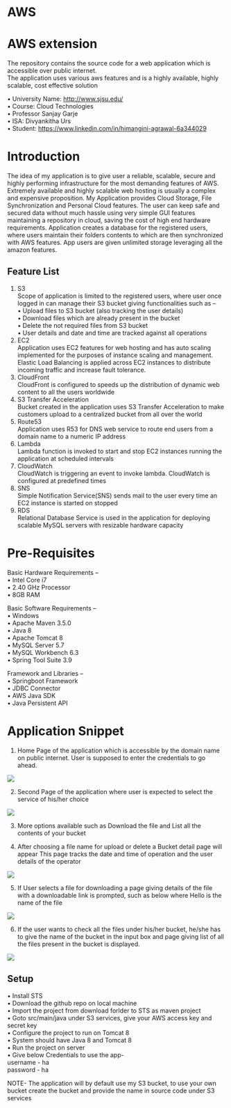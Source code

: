 # AWS

AWS extension
======================

The repository contains the source code for a web application which is accessible over public internet.<br/>
The application uses various aws features and is a highly available, highly scalable, cost effective solution

•	University Name: http://www.sjsu.edu/<br/>
•	Course: Cloud Technologies<br/>
•	Professor Sanjay Garje<br/>
•	ISA: Divyankitha Urs<br/>
•	Student: https://www.linkedin.com/in/himangini-agrawal-6a344029

Introduction
============================
The idea of my application is to give user a reliable, scalable, secure and highly performing infrastructure for the most demanding features of AWS. Extremely available and highly scalable web hosting is usually a complex and expensive proposition. My Application provides Cloud Storage, File Synchronization and Personal Cloud features. The user can keep safe and secured data without much hassle using very simple GUI features maintaining a repository in cloud, saving the cost of high end hardware requirements.
Application creates a database for the registered users, where users maintain their folders contents to which are then synchronized with AWS features. App users are given unlimited storage leveraging all the amazon features. 

Feature List
---
1.	S3<br/>
Scope of application is limited to the registered users, where user once logged in can manage their S3 bucket giving functionalities such as – <br/>
•	Upload files to S3 bucket (also tracking the user details)<br/>
•	Download files which are already present in the bucket<br/>
•	Delete the not required files from S3 bucket<br/>
•	User details and date and time are tracked against all operations<br/>
2.	EC2<br/>
Application uses EC2 features for web hosting and has auto scaling implemented for the purposes of instance scaling and management. 
Elastic Load Balancing is applied across EC2 instances to distribute incoming traffic and increase fault tolerance.
3.	CloudFront<br/>
CloudFront is configured to speeds up the distribution of dynamic web content to all the users worldwide
4.	S3 Transfer Acceleration<br/>
Bucket created in the application uses S3 Transfer Acceleration to make customers upload to a centralized bucket from all over the world
5.	Route53<br/>
Application uses R53 for DNS web service to route end users from a domain name to a numeric IP address
6.	Lambda<br/>
Lambda function is invoked to start and stop EC2 instances running the application at scheduled intervals
7.	CloudWatch<br/>
CloudWatch is triggering an event to invoke lambda. 
CloudWatch is configured at predefined times 
8.	SNS<br/>
Simple Notification Service(SNS) sends mail to the user every time an EC2 instance is started on stopped
9.	RDS<br/>
Relational Database Service is used in the application for deploying scalable MySQL servers with resizable hardware capacity

Pre-Requisites 
================================
Basic Hardware Requirements –<br/>
•	Intel Core i7<br/>
•	2.40 GHz Processor<br/>
•	8GB RAM <br/>

Basic Software Requirements –<br/>
•	Windows <br/>
•	Apache Maven 3.5.0<br/>
•	Java 8<br/>
•	Apache Tomcat 8<br/>
•	MySQL Server 5.7<br/>
•	MySQL Workbench 6.3<br/>
•	Spring Tool Suite 3.9<br/>

Framework and Libraries –<br/>
•	Springboot Framework<br/>
•	JDBC Connector<br/>
•	AWS Java SDK<br/>
•	Java Persistent API<br/>


Application Snippet
====
1.	Home Page of the application which is accessible by the domain name on public internet. User is supposed to enter the credentials to go ahead.
<img src="https://s3-us-west-2.amazonaws.com/himanginiaws/Home.PNG" />
 
2.	Second Page of the application where user is expected to select the service of his/her choice
<img src="https://s3-us-west-2.amazonaws.com/himanginiaws/Upload-Delete.PNG" />
 
3.	More options available such as Download the file and List all the contents of your bucket


4.	After choosing a file name for upload or delete a Bucket detail page will appear
This page tracks the date and time of operation and the user details of the operator
  <img src="https://s3-us-west-2.amazonaws.com/himanginiaws/Upload-Download.PNG" />
 
5.	If User selects a file for downloading a page giving details of the file with a downloadable link is prompted, such as below where Hello is the name of the file

<img src="https://s3-us-west-2.amazonaws.com/himanginiaws/Download-File.PNG" />
 
6.	If the user wants to check all the files under his/her bucket, he/she has to give the name of the bucket in the input box and page giving list of all the files present in the bucket is displayed.

 <img src="https://s3-us-west-2.amazonaws.com/himanginiaws/Bucket-Contents.PNG" />

Setup
---
•	Install STS <br/>
•	Download the github repo on local machine<br/>
•	Import the project from download forlder to STS as maven project<br/>
•	Goto src/main/java under S3 services, give your AWS access key and secret key<br/>
•	Configure the project to run on Tomcat 8<br/>
•	System should have Java 8 and Tomcat 8<br/>
•	Run the project on server<br/>
•	Give below Credentials to use the app-<br/>
username - ha<br/>
password - ha<br/>

NOTE- The application will by default use my S3 bucket, to use your own bucket create the bucket and provide the name in source code under S3 services






